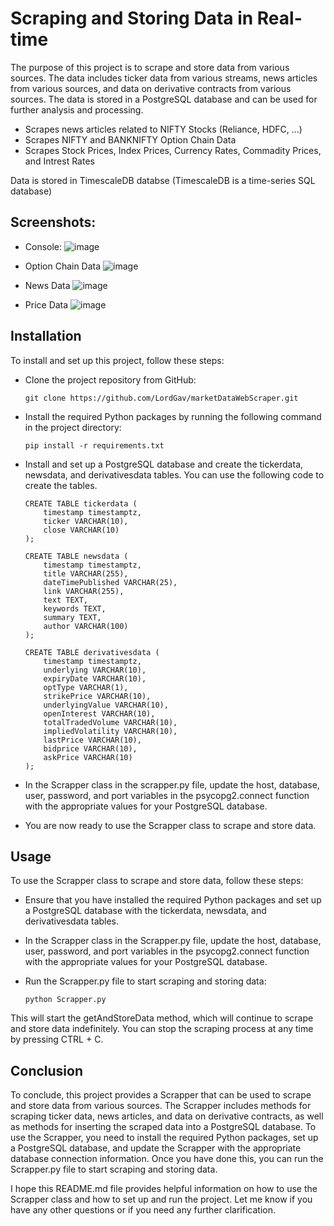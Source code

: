 # Scraping and Storing Data in Real-time

The purpose of this project is to scrape and store data from various sources. The data includes ticker data from various streams, news articles from various sources, and data on derivative contracts from various sources. The data is stored in a PostgreSQL database and can be used for further analysis and processing.

- Scrapes news articles related to NIFTY Stocks (Reliance, HDFC, ...)
- Scrapes NIFTY and BANKNIFTY Option Chain Data
- Scrapes Stock Prices, Index Prices, Currency Rates, Commadity Prices, and Intrest Rates

Data is stored in TimescaleDB databse (TimescaleDB is a time-series SQL database)

## Screenshots:
- Console:
![image](https://user-images.githubusercontent.com/30123626/206867757-bd275456-f53b-43b5-acab-8ba3142077fc.png)

- Option Chain Data
![image](https://user-images.githubusercontent.com/30123626/206867863-5195e56d-2e37-4500-b1ad-41d62aa47662.png)

- News Data
![image](https://user-images.githubusercontent.com/30123626/206867986-72e75fc2-5499-4d34-9aa7-2a9d28eeeecb.png)

- Price Data
![image](https://user-images.githubusercontent.com/30123626/206868026-029381be-7259-41a5-9c9d-f30faa6c65e9.png)

## Installation
To install and set up this project, follow these steps:

- Clone the project repository from GitHub:

      git clone https://github.com/LordGav/marketDataWebScraper.git

- Install the required Python packages by running the following command in the project directory:

      pip install -r requirements.txt

- Install and set up a PostgreSQL database and create the tickerdata, newsdata, and derivativesdata tables. You can use the following code to create the tables.

      CREATE TABLE tickerdata (
          timestamp timestamptz,
          ticker VARCHAR(10),
          close VARCHAR(10)
      );

      CREATE TABLE newsdata (
          timestamp timestamptz,
          title VARCHAR(255),
          dateTimePublished VARCHAR(25),
          link VARCHAR(255),
          text TEXT,
          keywords TEXT,
          summary TEXT,
          author VARCHAR(100)
      );

      CREATE TABLE derivativesdata (
          timestamp timestamptz,
          underlying VARCHAR(10),
          expiryDate VARCHAR(10),
          optType VARCHAR(1),
          strikePrice VARCHAR(10),
          underlyingValue VARCHAR(10),
          openInterest VARCHAR(10),
          totalTradedVolume VARCHAR(10),
          impliedVolatility VARCHAR(10),
          lastPrice VARCHAR(10),
          bidprice VARCHAR(10),
          askPrice VARCHAR(10)
      );


- In the Scrapper class in the scrapper.py file, update the host, database, user, password, and port variables in the psycopg2.connect function with the appropriate values for your PostgreSQL database.

- You are now ready to use the Scrapper class to scrape and store data.

## Usage

To use the Scrapper class to scrape and store data, follow these steps:

- Ensure that you have installed the required Python packages and set up a PostgreSQL database with the tickerdata, newsdata, and derivativesdata tables.

- In the Scrapper class in the Scrapper.py file, update the host, database, user, password, and port variables in the psycopg2.connect function with the appropriate values for your PostgreSQL database.

- Run the Scrapper.py file to start scraping and storing data:

      python Scrapper.py

This will start the getAndStoreData method, which will continue to scrape and store data indefinitely. You can stop the scraping process at any time by pressing CTRL + C.

## Conclusion

To conclude, this project provides a Scrapper that can be used to scrape and store data from various sources. The Scrapper includes methods for scraping ticker data, news articles, and data on derivative contracts, as well as methods for inserting the scraped data into a PostgreSQL database. To use the Scrapper, you need to install the required Python packages, set up a PostgreSQL database, and update the Scrapper with the appropriate database connection information. Once you have done this, you can run the Scrapper.py file to start scraping and storing data.

I hope this README.md file provides helpful information on how to use the Scrapper class and how to set up and run the project. Let me know if you have any other questions or if you need any further clarification.
